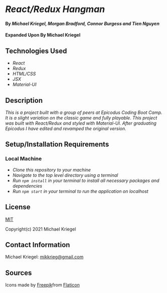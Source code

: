 # _React/Redux Hangman_

#### By _**Michael Kriegel, Morgan Bradford, Connor Burgess and Tien Nguyen**_
#### Expanded Upon By **Michael Kriegel**

## Technologies Used

* _React_
* _Redux_
* _HTML/CSS_
* _JSX_
* _Material-UI_

## Description

_This is a project built with a group of peers at Epicodus Coding Boot Camp. It is a slight variation on the classic game and fully playable. This project was built with React/Redux and styled with Material-UI. After graduating Epicodus I have edited and revamped the original version._

## Setup/Installation Requirements

### Local Machine

* _Clone this repository to your machine_
* _Navigate to the top level directory using a terminal_
* _Run `npm install` in your terminal to install all necessary packages and dependencies_
* _Run `npm start` in your terminal to run the application on localhost_

## License

[MIT](https://opensource.org/licenses/MIT)

Copyright(c) 2021 Michael Kriegel

## Contact Information

Michael Kriegel: mikkrieg@gmail.com

## Sources
Icons made by [Freepik](https://www.freepik.com)from [Flaticon](https://www.flaticon.com/)